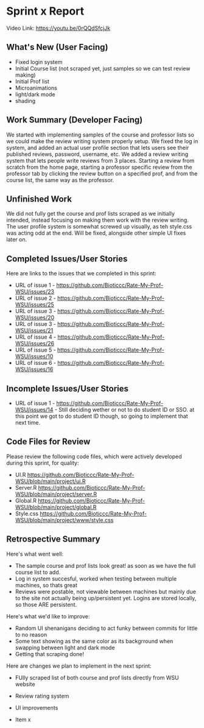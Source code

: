 # Sprint x Report 
Video Link: https://youtu.be/0rQQdSfcjJk
## What's New (User Facing)
 * Fixed login system
 * Initial Course list (not scraped yet, just samples so we can test review making)
 * Initial Prof list
 * Microanimations
 * light/dark mode
 * shading

## Work Summary (Developer Facing)
We started with implementing samples of the course and professor lists so we could make the review writing system properly setup. We fixed the log in system, and added an actual user profile section that lets users see their published reviews, password, username, etc. We added a review writing system that lets people write reviews from 3 places. Starting a review from scratch from the home page, starting a professor specific review from the professor tab by clicking the review button on a specified prof, and from the course list, the same way as the professor.

## Unfinished Work
We did not fully get the course and prof lists scraped as we initially intended, instead focusing on making them work with the review writing. The user profile system is somewhat screwed up visually, as teh style.css was acting odd at the end. Will be fixed, alongside other simple UI fixes later on.

## Completed Issues/User Stories
Here are links to the issues that we completed in this sprint:
 * URL of issue 1 - https://github.com/Bioticcc/Rate-My-Prof-WSU/issues/23
 * URL of issue 2 - https://github.com/Bioticcc/Rate-My-Prof-WSU/issues/25
 * URL of issue 3 - https://github.com/Bioticcc/Rate-My-Prof-WSU/issues/20
 * URL of issue 3 - https://github.com/Bioticcc/Rate-My-Prof-WSU/issues/21
 * URL of issue 4 - https://github.com/Bioticcc/Rate-My-Prof-WSU/issues/26
 * URL of issue 5 - https://github.com/Bioticcc/Rate-My-Prof-WSU/issues/10
 * URL of issue 6 - https://github.com/Bioticcc/Rate-My-Prof-WSU/issues/16

 ## Incomplete Issues/User Stories 
 * URL of issue 1 - https://github.com/Bioticcc/Rate-My-Prof-WSU/issues/14 - Still deciding wether or not to do student ID or SSO. at this point we got to do student ID though, so going to implement that next time.


## Code Files for Review
Please review the following code files, which were actively developed during this sprint, for quality:
 * UI.R https://github.com/Bioticcc/Rate-My-Prof-WSU/blob/main/project/ui.R
 * Server.R https://github.com/Bioticcc/Rate-My-Prof-WSU/blob/main/project/server.R
 * Global.R https://github.com/Bioticcc/Rate-My-Prof-WSU/blob/main/project/global.R
 * Style.css https://github.com/Bioticcc/Rate-My-Prof-WSU/blob/main/project/www/style.css
 
## Retrospective Summary
Here's what went well:
  * The sample course and prof lists look great! as soon as we have the full course list to add.
  * Log in system succesful, worked when testing between multiple machines, so thats great
  * Reviews were postable, not viewable between machines but mainly due to the site not actually being up/persistent yet. Logins are stored locally, so those ARE persistent.
 
Here's what we'd like to improve:
   * Random UI shenanigans deciding to act funky between commits for little to no reason
   * Some text showing as the same color as its backgrround when swapping between light and dark mode
   * Getting that scraping done!
  
Here are changes we plan to implement in the next sprint:
   * FUlly scraped list of both course and prof lists directly from WSU website
   * Review rating system
   * UI improvements

   * Item x


